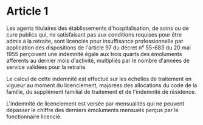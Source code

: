 # Article 1

Les agents titulaires des établissements d'hospitalisation, de soins ou de cure publics qui, ne satisfaisant pas aux conditions requises pour être admis à la retraite, sont licenciés pour insuffisance professionnelle par application des dispositions de l'article 97 du décret n° 55-683 du 20 mai 1955 perçoivent une indemnité égale aux trois quarts des émoluments afférents au dernier mois d'activité, multipliés par le nombre d'années de service validées pour la retraite.

Le calcul de cette indemnité est effectué sur les échelles de traitement en vigueur au moment du licenciement, majorées des allocations du code de la famille, du supplément familial de traitement et de l'indemnité de résidence.

L'indemnité de licenciement est versée par mensualités qui ne peuvent dépasser le chiffre des derniers émoluments mensuels perçus par le fonctionnaire licencié.
